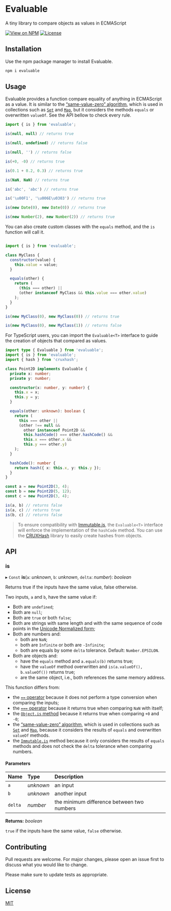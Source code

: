 # Evaluable

A tiny library to compare objects as values in ECMAScript

[![View on NPM](https://img.shields.io/npm/v/evaluable?style=flat-square)](https://www.npmjs.com/package/evaluable)
[![License](https://img.shields.io/npm/l/evaluable?style=flat-square)](https://maxroecker.mit-license.org/)

## Installation

Use the npm package manager to install Evaluable.

```bash
npm i evaluable
```

## Usage

Evaluable provides a function compare equality of anything in ECMAScript as a
value. It is similar to the [“same-value-zero” algorithm][same-value-zero],
which is used in collections such as [`Set`][Set] and [`Map`][Map], but it
considers the methods `equals` or overwritten `valueOf`. See the API bellow to
check every rule.

```js
import { is } from 'evaluable';

is(null, null) // returns true

is(null, undefined) // returns false

is(null, '') // returns false

is(+0, -0) // returns true

is(0.1 + 0.2, 0.3) // returns true

is(NaN, NaN) // returns true

is('abc', 'abc') // returns true

is('\u00F1', '\u006E\u0303') // returns true

is(new Date(0), new Date(0)) // returns true

is(new Number(2), new Number(2)) // returns true
```

You can also create custom classes with the `equals` method, and the `is`
function will call it.

```js

import { is } from 'evaluable';

class MyClass {
  constructor(value) {
    this.value = value;
  }

  equals(other) {
    return (
      (this === other) ||
      (other instanceof MyClass && this.value === other.value)
    );
  }
}

is(new MyClass(0), new MyClass(0)) // returns true

is(new MyClass(0), new MyClass(1)) // returns false
```

For TypeScript users, you can import the `Evaluable<T>` interface to guide the
creation of objects that compared as values.

```typescript
import type { Evaluable } from 'evaluable';
import { is } from 'evaluable';
import { hash } from 'cruxhash';

class Point2D implements Evaluable {
  private x: number;
  private y: number;

  constructor(x: number, y: number) {
    this.x = x;
    this.y = y;
  }

  equals(other: unknown): boolean {
    return (
      this === other ||
      (other !== null &&
        other instanceof Point2D &&
        this.hashCode() === other.hashCode() &&
        this.x === other.x &&
        this.y === other.y)
    );
  }

  hashCode(): number {
    return hash({ x: this.x, y: this.y });
  }
}

const a = new Point2D(3, 4);
const b = new Point2D(5, 12);
const c = new Point2D(3, 4);

is(a, b) // returns false
is(a, c) // returns true
is(b, c) // returns false

```

> To ensure compatibility with [Immutable.js][Immutable], the `Evaluable<T>`
> interface will enforce the implementation of the `hashCode` method. You can
> use the [CRUXHash][CRUXHash] library to easily create hashes from objects.

## API

### is

▸ `Const` **is**(`a`: *unknown*, `b`: *unknown*, `delta`: *number*): *boolean*

Returns true if the inputs have the same value, false otherwise.

Two inputs, `a` and `b`, have the same value if:

- Both are `undefined`;
- Both are `null`;
- Both are `true` or both `false`;
- Both are strings with same length and with the same sequence of code points
  in the [Unicode Normalized form][NormalForm];
- Both are numbers and:
  - both are `NaN`;
  - both are `Infinite` or both are `-Infinite`;
  - both are equals by some `delta` tolerance. Default: `Number.EPSILON`.
- Both are objects and:
  - have the `equals` method and `a.equals(b)` returns true;
  - have the `valueOf` method overwritten and `is(a.valueOf(), b.valueOf())`
    returns true;
  - are the same object, i.e., both references the same memory address.

This function differs from:

- the [`==` operator][==] because it does not perform a type conversion when
  comparing the inputs;
- the [`===` operator][===] because it returns true when comparing `NaN` with
  itself;
- the [`Object.is` method][Object.is] because it returns true when comparing
  `+0` and `-0`;
- the [“same-value-zero” algorithm][same-value-zero], which is used in
  collections such as [`Set`][Set] and [`Map`][Map], because it considers the
  results of `equals` and overwritten `valueOf` methods.
- the [`Immutable.is`][Immutable.is] method because it only considers the
  results of `equals` methods and does not check the `delta` tolerance when
  comparing numbers.

#### Parameters

| Name    | Type      | Description                                |
| :------ | :-------- | :----------------------------------------- |
| `a`     | *unknown* | an input                                   |
| `b`     | *unknown* | another input                              |
| `delta` | *number*  | the minimum difference between two numbers |

**Returns:** *boolean*

`true` if the inputs have the same value, `false` otherwise.

## Contributing

Pull requests are welcome. For major changes, please open an issue first to
discuss what you would like to change.

Please make sure to update tests as appropriate.

## License

[MIT](https://maxroecker.mit-license.org/)

[NormalForm]: https://developer.mozilla.org/en-US/docs/Web/JavaScript/Reference/Global_Objects/String/normalize

[same-value-zero]: https://developer.mozilla.org/en-US/docs/Web/JavaScript/Equality_comparisons_and_sameness#same-value-zero_equality

[Set]: https://developer.mozilla.org/en-US/docs/Web/JavaScript/Reference/Global_Objects/Set

[Map]: https://developer.mozilla.org/en-US/docs/Web/JavaScript/Reference/Global_Objects/Map

[Immutable]: https://immutable-js.github.io/immutable-js/

[CRUXHash]: https://github.com/MaxRoecker/cruxhash

[==]: https://developer.mozilla.org/en-US/docs/Web/JavaScript/Reference/Operators/Equality

[===]: https://developer.mozilla.org/en-US/docs/Web/JavaScript/Reference/Operators/Strict_equality

[Object.is]: https://developer.mozilla.org/en-US/docs/Web/JavaScript/Reference/Global_ObjectsObject/is

[Immutable.is]: https://immutable-js.github.io/immutable-js/docs/#/is
